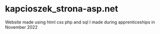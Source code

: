 # kapcioszek_strona-asp.net
<p>Website made using html css php and sql I made during apprenticeships in November 2022</p>
